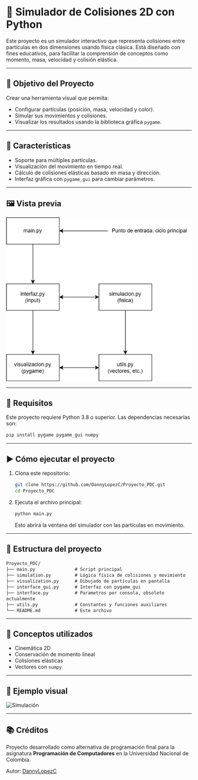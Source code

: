 # 🧪 Simulador de Colisiones 2D con Python

Este proyecto es un simulador interactivo que representa colisiones entre partículas en dos dimensiones usando física clásica. Está diseñado con fines educativos, para facilitar la comprensión de conceptos como momento, masa, velocidad y colisión elástica.

---

## 🎯 Objetivo del Proyecto

Crear una herramienta visual que permita:

- Configurar partículas (posición, masa, velocidad y color).
- Simular sus movimientos y colisiones.
- Visualizar los resultados usando la biblioteca gráfica `pygame`.

---

## 📌 Características

- Soporte para múltiples partículas.
- Visualización del movimiento en tiempo real.
- Cálculo de colisiones elásticas basado en masa y dirección.
- Interfaz gráfica con `pygame_gui` para cambiar parámetros.

---

## 🖼️ Vista previa

![Diagrama de flujo](https://github.com/DannyLopezC/Proyecto_PDC/blob/main/diagrams/mainDiagram.drawio.png)

---

## 🔧 Requisitos

Este proyecto requiere Python 3.8 o superior. Las dependencias necesarias son:

```bash
pip install pygame pygame_gui numpy
```

---

## ▶️ Cómo ejecutar el proyecto

1. Clona este repositorio:

   ```bash
   git clone https://github.com/DannyLopezC/Proyecto_PDC.git
   cd Proyecto_PDC
   ```

2. Ejecuta el archivo principal:

   ```bash
   python main.py
   ```

   Esto abrirá la ventana del simulador con las partículas en movimiento.

---

## 📁 Estructura del proyecto

```
Proyecto_PDC/
├── main.py               # Script principal
├── simulation.py         # Lógica física de colisiones y movimiento
├── visualization.py      # Dibujado de partículas en pantalla
├── interface_gui.py      # Interfaz con pygame_gui
├── interface.py          # Parametros por consola, obsoleto actualmente
├── utils.py              # Constantes y funciones auxiliares
└── README.md             # Este archivo
```

---

## 🧠 Conceptos utilizados

- Cinemática 2D
- Conservación de momento lineal
- Colisiones elásticas
- Vectores con `numpy`

---

## 📸 Ejemplo visual

![Simulación](https://github.com/DannyLopezC/Proyecto_PDC/blob/main/example.gif)

---

## 📚 Créditos

Proyecto desarrollado como alternativa de programación final para la asignatura **Programación de Computadores** en la Universidad Nacional de Colombia.

Autor: [DannyLopezC](https://github.com/DannyLopezC)
